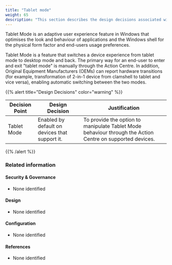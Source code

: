 ```yaml
---
title: "Tablet mode"
weight: 65
description: "This section describes the design decisions associated with tablet mode on Windows 10 and 11 endpoints configured according to guidance in ASD's Blueprint for Secure Cloud."
---
```


Tablet Mode is an adaptive user experience feature in Windows that optimises the look and behaviour of applications and the Windows shell for the physical form factor and end-users usage preferences.

Tablet Mode is a feature that switches a device experience from tablet mode to desktop mode and back. The primary way for an end-user to enter and exit "tablet mode" is manually through the Action Centre. In addition, Original Equipment Manufacturers (OEMs) can report hardware transitions (for example, transformation of 2-in-1 device from clamshell to tablet and vice versa), enabling automatic switching between the two modes.

{{% alert title="Design Decisions" color="warning" %}}

| Decision Point | Design Decision                                | Justification                                                                                             |
|----------------|------------------------------------------------|-----------------------------------------------------------------------------------------------------------|
| Tablet Mode    | Enabled by default on devices that support it. | To provide the option to manipulate Tablet Mode behaviour through the Action Centre on supported devices. |

{{% /alert %}}

### Related information

#### Security & Governance

* None identified

#### Design

* None identified

#### Configuration

* None identified

#### References

* None identified